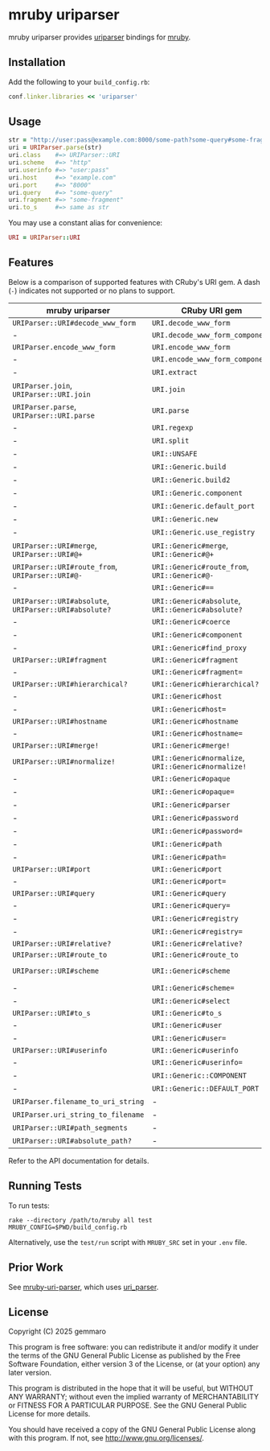 # mruby uriparser

mruby uriparser provides [uriparser](https://uriparser.github.io/) bindings for [mruby](https://mruby.org/).

## Installation

Add the following to your `build_config.rb`:

```ruby
conf.linker.libraries << 'uriparser'
```

## Usage

```ruby
str = "http://user:pass@example.com:8000/some-path?some-query#some-fragment"
uri = URIParser.parse(str)
uri.class    #=> URIParser::URI
uri.scheme   #=> "http"
uri.userinfo #=> "user:pass"
uri.host     #=> "example.com"
uri.port     #=> "8000"
uri.query    #=> "some-query"
uri.fragment #=> "some-fragment"
uri.to_s     #=> same as str
```

You may use a constant alias for convenience:

```ruby
URI = URIParser::URI
```

## Features

Below is a comparison of supported features with CRuby's URI gem.
A dash (`-`) indicates not supported or no plans to support.

| mruby uriparser                                       | CRuby URI gem                                       | mruby-uri-parser                           |
|-------------------------------------------------------|-----------------------------------------------------|--------------------------------------------|
| `URIParser::URI#decode_www_form`                      | `URI.decode_www_form`                               |                                            |
| -                                                     | `URI.decode_www_form_component`                     | `URI.decode`                               |
| `URIParser.encode_www_form`                           | `URI.encode_www_form`                               |                                            |
| -                                                     | `URI.encode_www_form_component`                     | `URI.encode`                               |
| -                                                     | `URI.extract`                                       |                                            |
| `URIParser.join`, `URIParser::URI.join`               | `URI.join`                                          |                                            |
| `URIParser.parse`, `URIParser::URI.parse`             | `URI.parse`                                         | `URI.parse`                                |
| -                                                     | `URI.regexp`                                        |                                            |
| -                                                     | `URI.split`                                         |                                            |
| -                                                     | `URI::UNSAFE`                                       |                                            |
| -                                                     | `URI::Generic.build`                                |                                            |
| -                                                     | `URI::Generic.build2`                               |                                            |
| -                                                     | `URI::Generic.component`                            |                                            |
| -                                                     | `URI::Generic.default_port`                         |                                            |
| -                                                     | `URI::Generic.new`                                  | `URI::Parsed.new`                          |
| -                                                     | `URI::Generic.use_registry`                         |                                            |
| `URIParser::URI#merge`, `URIParser::URI#@+`           | `URI::Generic#merge`, `URI::Generic#@+`             |                                            |
| `URIParser::URI#route_from`, `URIParser::URI#@-`      | `URI::Generic#route_from`, `URI::Generic#@-`        |                                            |
| -                                                     | `URI::Generic#==`                                   |                                            |
| `URIParser::URI#absolute`, `URIParser::URI#absolute?` | `URI::Generic#absolute`, `URI::Generic#absolute?`   |                                            |
| -                                                     | `URI::Generic#coerce`                               |                                            |
| -                                                     | `URI::Generic#component`                            |                                            |
| -                                                     | `URI::Generic#find_proxy`                           |                                            |
| `URIParser::URI#fragment`                             | `URI::Generic#fragment`                             | `URI::Parsed#fragment`                     |
| -                                                     | `URI::Generic#fragment=`                            |                                            |
| `URIParser::URI#hierarchical?`                        | `URI::Generic#hierarchical?`                        |                                            |
| -                                                     | `URI::Generic#host`                                 | `URI::Parsed#host`                         |
| -                                                     | `URI::Generic#host=`                                |                                            |
| `URIParser::URI#hostname`                             | `URI::Generic#hostname`                             |                                            |
| -                                                     | `URI::Generic#hostname=`                            |                                            |
| `URIParser::URI#merge!`                               | `URI::Generic#merge!`                               |                                            |
| `URIParser::URI#normalize!`                           | `URI::Generic#normalize`, `URI::Generic#normalize!` |                                            |
| -                                                     | `URI::Generic#opaque`                               |                                            |
| -                                                     | `URI::Generic#opaque=`                              |                                            |
| -                                                     | `URI::Generic#parser`                               |                                            |
| -                                                     | `URI::Generic#password`                             |                                            |
| -                                                     | `URI::Generic#password=`                            |                                            |
| -                                                     | `URI::Generic#path`                                 | `URI::Parsed#path`                         |
| -                                                     | `URI::Generic#path=`                                |                                            |
| `URIParser::URI#port`                                 | `URI::Generic#port`                                 | `URI::Parsed#port`                         |
| -                                                     | `URI::Generic#port=`                                |                                            |
| `URIParser::URI#query`                                | `URI::Generic#query`                                | `URI::Parsed#query`                        |
| -                                                     | `URI::Generic#query=`                               |                                            |
| -                                                     | `URI::Generic#registry`                             |                                            |
| -                                                     | `URI::Generic#registry=`                            |                                            |
| `URIParser::URI#relative?`                            | `URI::Generic#relative?`                            |                                            |
| `URIParser::URI#route_to`                             | `URI::Generic#route_to`                             |                                            |
| `URIParser::URI#scheme`                               | `URI::Generic#scheme`                               | `URI::Parsed#schema`, `URI::Parsed#scheme` |
| -                                                     | `URI::Generic#scheme=`                              |                                            |
| -                                                     | `URI::Generic#select`                               |                                            |
| `URIParser::URI#to_s`                                 | `URI::Generic#to_s`                                 | `URI::Parsed#to_s`                         |
| -                                                     | `URI::Generic#user`                                 |                                            |
| -                                                     | `URI::Generic#user=`                                |                                            |
| `URIParser::URI#userinfo`                             | `URI::Generic#userinfo`                             | `URI::Parsed#userinfo`                     |
| -                                                     | `URI::Generic#userinfo=`                            |                                            |
| -                                                     | `URI::Generic::COMPONENT`                           |                                            |
| -                                                     | `URI::Generic::DEFAULT_PORT`                        |                                            |
| `URIParser.filename_to_uri_string`                    | -                                                   |                                            |
| `URIParser.uri_string_to_filename`                    | -                                                   |                                            |
| `URIParser::URI#path_segments`                        | -                                                   |                                            |
| `URIParser::URI#absolute_path?`                       | -                                                   |                                            |

Refer to the API documentation for details.

## Running Tests

To run tests:

```shell
rake --directory /path/to/mruby all test MRUBY_CONFIG=$PWD/build_config.rb
```

Alternatively, use the `test/run` script with `MRUBY_SRC` set in your `.env` file.

## Prior Work

See [mruby-uri-parser](https://github.com/Asmod4n/mruby-uri-parser), which uses [uri\_parser](https://github.com/Zewo/uri_parser).

## License

Copyright (C) 2025  gemmaro

This program is free software: you can redistribute it and/or modify
it under the terms of the GNU General Public License as published by
the Free Software Foundation, either version 3 of the License, or
(at your option) any later version.

This program is distributed in the hope that it will be useful,
but WITHOUT ANY WARRANTY; without even the implied warranty of
MERCHANTABILITY or FITNESS FOR A PARTICULAR PURPOSE.  See the
GNU General Public License for more details.

You should have received a copy of the GNU General Public License
along with this program.  If not, see <http://www.gnu.org/licenses/>.
